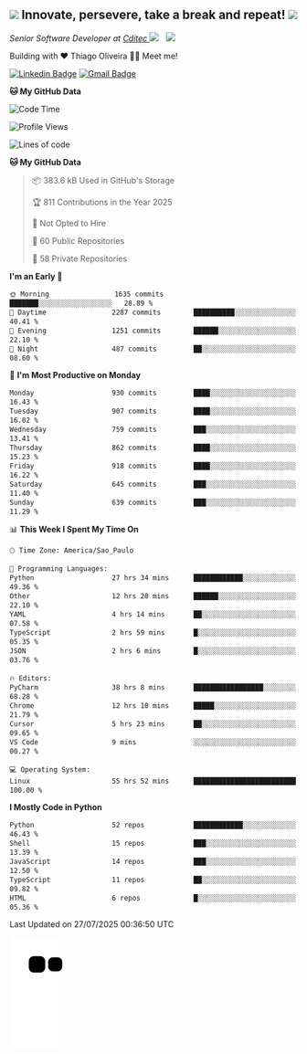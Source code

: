 <h2><img src="https://emojis.slackmojis.com/emojis/images/1531849430/4246/blob-sunglasses.gif?1531849430" width="30"/> Innovate, persevere, take a break and repeat! <img src="https://media.giphy.com/media/12oufCB0MyZ1Go/giphy.gif" width="50"></h2>
<img align='right' src="https://media.giphy.com/media/M9gbBd9nbDrOTu1Mqx/giphy.gif" width="230">
<p><em>Senior Software Developer at <a href="https://www.cditec.com.br/">Cditec
</a><img src="https://media.giphy.com/media/WUlplcMpOCEmTGBtBW/giphy.gif" width="30"> 
</em></p>



Building with ❤️ Thiago Oliveira 👋🏽 Meet me!

[![Linkedin Badge](https://img.shields.io/badge/-Thiago-blue?style=flat-square&logo=Linkedin&logoColor=white&link=https://www.linkedin.com/in/tgmarinho/)](https://www.linkedin.com/in/thiagoceconelo/) 
[![Gmail Badge](https://img.shields.io/badge/-thiceconelo@gmail.com-c14438?style=flat-square&logo=Gmail&logoColor=white&link=mailto:thiceconelo@gmail.com)](mailto:thiceconelo@gmail.com)

</em></p>

<!-- <span style="height ">
![Anurag's GitHub stats](https://github-readme-stats.vercel.app/api?username=arthurspk&show_icons=true&theme=tokyonight)
</span> -->

**🐱 My GitHub Data** 
<!--START_SECTION:waka-->
![Code Time](http://img.shields.io/badge/Code%20Time-3%2C467%20hrs%2031%20mins-blue)

![Profile Views](http://img.shields.io/badge/Profile%20Views-0-blue)

![Lines of code](https://img.shields.io/badge/From%20Hello%20World%20I%27ve%20Written-10.3%20million%20lines%20of%20code-blue)

**🐱 My GitHub Data** 

> 📦 383.6 kB Used in GitHub's Storage 
 > 
> 🏆 811 Contributions in the Year 2025
 > 
> 🚫 Not Opted to Hire
 > 
> 📜 60 Public Repositories 
 > 
> 🔑 58 Private Repositories 
 > 
**I'm an Early 🐤** 

```text
🌞 Morning                1635 commits        ███████░░░░░░░░░░░░░░░░░░   28.89 % 
🌆 Daytime                2287 commits        ██████████░░░░░░░░░░░░░░░   40.41 % 
🌃 Evening                1251 commits        ██████░░░░░░░░░░░░░░░░░░░   22.10 % 
🌙 Night                  487 commits         ██░░░░░░░░░░░░░░░░░░░░░░░   08.60 % 
```
📅 **I'm Most Productive on Monday** 

```text
Monday                   930 commits         ████░░░░░░░░░░░░░░░░░░░░░   16.43 % 
Tuesday                  907 commits         ████░░░░░░░░░░░░░░░░░░░░░   16.02 % 
Wednesday                759 commits         ███░░░░░░░░░░░░░░░░░░░░░░   13.41 % 
Thursday                 862 commits         ████░░░░░░░░░░░░░░░░░░░░░   15.23 % 
Friday                   918 commits         ████░░░░░░░░░░░░░░░░░░░░░   16.22 % 
Saturday                 645 commits         ███░░░░░░░░░░░░░░░░░░░░░░   11.40 % 
Sunday                   639 commits         ███░░░░░░░░░░░░░░░░░░░░░░   11.29 % 
```


📊 **This Week I Spent My Time On** 

```text
🕑︎ Time Zone: America/Sao_Paulo

💬 Programming Languages: 
Python                   27 hrs 34 mins      ████████████░░░░░░░░░░░░░   49.36 % 
Other                    12 hrs 20 mins      ██████░░░░░░░░░░░░░░░░░░░   22.10 % 
YAML                     4 hrs 14 mins       ██░░░░░░░░░░░░░░░░░░░░░░░   07.58 % 
TypeScript               2 hrs 59 mins       █░░░░░░░░░░░░░░░░░░░░░░░░   05.35 % 
JSON                     2 hrs 6 mins        █░░░░░░░░░░░░░░░░░░░░░░░░   03.76 % 

🔥 Editors: 
PyCharm                  38 hrs 8 mins       █████████████████░░░░░░░░   68.28 % 
Chrome                   12 hrs 10 mins      █████░░░░░░░░░░░░░░░░░░░░   21.79 % 
Cursor                   5 hrs 23 mins       ██░░░░░░░░░░░░░░░░░░░░░░░   09.65 % 
VS Code                  9 mins              ░░░░░░░░░░░░░░░░░░░░░░░░░   00.27 % 

💻 Operating System: 
Linux                    55 hrs 52 mins      █████████████████████████   100.00 % 
```

**I Mostly Code in Python** 

```text
Python                   52 repos            ████████████░░░░░░░░░░░░░   46.43 % 
Shell                    15 repos            ███░░░░░░░░░░░░░░░░░░░░░░   13.39 % 
JavaScript               14 repos            ███░░░░░░░░░░░░░░░░░░░░░░   12.50 % 
TypeScript               11 repos            ██░░░░░░░░░░░░░░░░░░░░░░░   09.82 % 
HTML                     6 repos             █░░░░░░░░░░░░░░░░░░░░░░░░   05.36 % 
```




 Last Updated on 27/07/2025 00:36:50 UTC
<!--END_SECTION:waka-->

![Snake animation](https://github.com/rafaballerini/rafaballerini/blob/output/github-contribution-grid-snake.svg)


<!---
ceconelo/ceconelo is a ✨ special ✨ repository because its `README.md` (this file) appears on your GitHub profile.
You can click the Preview link to take a look at your changes.
--->
